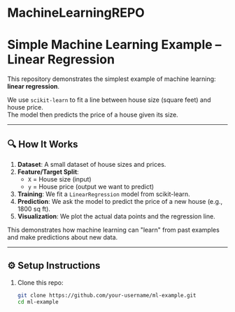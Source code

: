 # MachineLearningREPO
# Simple Machine Learning Example – Linear Regression

This repository demonstrates the simplest example of machine learning: **linear regression**.

We use `scikit-learn` to fit a line between house size (square feet) and house price.  
The model then predicts the price of a house given its size.

---

## 🔍 How It Works
1. **Dataset**: A small dataset of house sizes and prices.
2. **Feature/Target Split**:  
   - `X` = House size (input)  
   - `y` = House price (output we want to predict)  
3. **Training**: We fit a `LinearRegression` model from scikit-learn.
4. **Prediction**: We ask the model to predict the price of a new house (e.g., 1800 sq ft).
5. **Visualization**: We plot the actual data points and the regression line.

This demonstrates how machine learning can "learn" from past examples and make predictions about new data.

---

## ⚙️ Setup Instructions

1. Clone this repo:
   ```bash
   git clone https://github.com/your-username/ml-example.git
   cd ml-example
